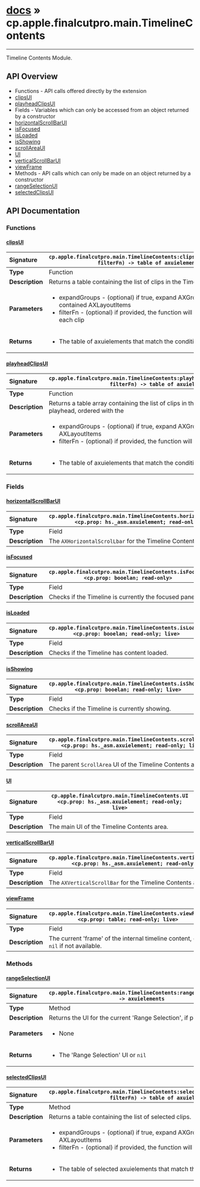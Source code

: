 # [docs](index.md) » cp.apple.finalcutpro.main.TimelineContents
---

Timeline Contents Module.

## API Overview
* Functions - API calls offered directly by the extension
 * [clipsUI](#clipsui)
 * [playheadClipsUI](#playheadclipsui)
* Fields - Variables which can only be accessed from an object returned by a constructor
 * [horizontalScrollBarUI](#horizontalscrollbarui)
 * [isFocused](#isfocused)
 * [isLoaded](#isloaded)
 * [isShowing](#isshowing)
 * [scrollAreaUI](#scrollareaui)
 * [UI](#ui)
 * [verticalScrollBarUI](#verticalscrollbarui)
 * [viewFrame](#viewframe)
* Methods - API calls which can only be made on an object returned by a constructor
 * [rangeSelectionUI](#rangeselectionui)
 * [selectedClipsUI](#selectedclipsui)

## API Documentation

### Functions

#### [clipsUI](#clipsui)
| <span style="float: left;">**Signature**</span> | <span style="float: left;">`cp.apple.finalcutpro.main.TimelineContents:clipsUI(expandedGroups, filterFn) -> table of axuielements` </span>                                                          |
| -----------------------------------------------------|---------------------------------------------------------------------------------------------------------|
| **Type**                                             | Function |
| **Description**                                      | Returns a table containing the list of clips in the Timeline. |
| **Parameters**                                       | <ul><li>expandGroups - (optional) if true, expand AXGroups to include contained AXLayoutItems</li><li>filterFn     - (optional) if provided, the function will be called to check each clip</li></ul> |
| **Returns**                                          | <ul><li>The table of axuielements that match the conditions</li></ul> |

#### [playheadClipsUI](#playheadclipsui)
| <span style="float: left;">**Signature**</span> | <span style="float: left;">`cp.apple.finalcutpro.main.TimelineContents:playheadClipsUI(expandedGroups, filterFn) -> table of axuielements` </span>                                                          |
| -----------------------------------------------------|---------------------------------------------------------------------------------------------------------|
| **Type**                                             | Function |
| **Description**                                      | Returns a table array containing the list of clips in the Timeline under the playhead, ordered with the |
| **Parameters**                                       | <ul><li>expandGroups - (optional) if true, expand AXGroups to include contained AXLayoutItems</li><li>filterFn     - (optional) if provided, the function will be called to check each clip</li></ul> |
| **Returns**                                          | <ul><li>The table of axuielements that match the conditions</li></ul> |

### Fields

#### [horizontalScrollBarUI](#horizontalscrollbarui)
| <span style="float: left;">**Signature**</span> | <span style="float: left;">`cp.apple.finalcutpro.main.TimelineContents.horizontalScrollBarUI <cp.prop: hs._asm.axuielement; read-only; live>` </span>                                                          |
| -----------------------------------------------------|---------------------------------------------------------------------------------------------------------|
| **Type**                                             | Field |
| **Description**                                      | The `AXHorizontalScrolLbar` for the Timeline Contents area. |

#### [isFocused](#isfocused)
| <span style="float: left;">**Signature**</span> | <span style="float: left;">`cp.apple.finalcutpro.main.TimelineContents.isFocused <cp.prop: booelan; read-only>` </span>                                                          |
| -----------------------------------------------------|---------------------------------------------------------------------------------------------------------|
| **Type**                                             | Field |
| **Description**                                      | Checks if the Timeline is currently the focused panel. |

#### [isLoaded](#isloaded)
| <span style="float: left;">**Signature**</span> | <span style="float: left;">`cp.apple.finalcutpro.main.TimelineContents.isLoaded <cp.prop: booelan; read-only; live>` </span>                                                          |
| -----------------------------------------------------|---------------------------------------------------------------------------------------------------------|
| **Type**                                             | Field |
| **Description**                                      | Checks if the Timeline has content loaded. |

#### [isShowing](#isshowing)
| <span style="float: left;">**Signature**</span> | <span style="float: left;">`cp.apple.finalcutpro.main.TimelineContents.isShowing <cp.prop: booelan; read-only; live>` </span>                                                          |
| -----------------------------------------------------|---------------------------------------------------------------------------------------------------------|
| **Type**                                             | Field |
| **Description**                                      | Checks if the Timeline is currently showing. |

#### [scrollAreaUI](#scrollareaui)
| <span style="float: left;">**Signature**</span> | <span style="float: left;">`cp.apple.finalcutpro.main.TimelineContents.scrollAreaUI <cp.prop: hs._asm.axuielement; read-only; live>` </span>                                                          |
| -----------------------------------------------------|---------------------------------------------------------------------------------------------------------|
| **Type**                                             | Field |
| **Description**                                      | The parent `ScrollArea` UI of the Timeline Contents area. |

#### [UI](#ui)
| <span style="float: left;">**Signature**</span> | <span style="float: left;">`cp.apple.finalcutpro.main.TimelineContents.UI <cp.prop: hs._asm.axuielement; read-only; live>` </span>                                                          |
| -----------------------------------------------------|---------------------------------------------------------------------------------------------------------|
| **Type**                                             | Field |
| **Description**                                      | The main UI of the Timeline Contents area. |

#### [verticalScrollBarUI](#verticalscrollbarui)
| <span style="float: left;">**Signature**</span> | <span style="float: left;">`cp.apple.finalcutpro.main.TimelineContents.verticalScrollBarUI <cp.prop: hs._asm.axuielement; read-only; live>` </span>                                                          |
| -----------------------------------------------------|---------------------------------------------------------------------------------------------------------|
| **Type**                                             | Field |
| **Description**                                      | The `AXVerticalScrollBar` for the Timeline Contents area. |

#### [viewFrame](#viewframe)
| <span style="float: left;">**Signature**</span> | <span style="float: left;">`cp.apple.finalcutpro.main.TimelineContents.viewFrame <cp.prop: table; read-only; live>` </span>                                                          |
| -----------------------------------------------------|---------------------------------------------------------------------------------------------------------|
| **Type**                                             | Field |
| **Description**                                      | The current 'frame' of the internal timeline content,  or `nil` if not available. |

### Methods

#### [rangeSelectionUI](#rangeselectionui)
| <span style="float: left;">**Signature**</span> | <span style="float: left;">`cp.apple.finalcutpro.main.TimelineContents:rangeSelectionUI() -> axuielements` </span>                                                          |
| -----------------------------------------------------|---------------------------------------------------------------------------------------------------------|
| **Type**                                             | Method |
| **Description**                                      | Returns the UI for the current 'Range Selection', if present. |
| **Parameters**                                       | <ul><li>None</li></ul> |
| **Returns**                                          | <ul><li>The 'Range Selection' UI or <code>nil</code></li></ul> |

#### [selectedClipsUI](#selectedclipsui)
| <span style="float: left;">**Signature**</span> | <span style="float: left;">`cp.apple.finalcutpro.main.TimelineContents:selectedClipsUI(expandedGroups, filterFn) -> table of axuielements` </span>                                                          |
| -----------------------------------------------------|---------------------------------------------------------------------------------------------------------|
| **Type**                                             | Method |
| **Description**                                      | Returns a table containing the list of selected clips. |
| **Parameters**                                       | <ul><li>expandGroups - (optional) if true, expand AXGroups to include contained AXLayoutItems</li><li>filterFn     - (optional) if provided, the function will be called to check each clip</li></ul> |
| **Returns**                                          | <ul><li>The table of selected axuielements that match the conditions</li></ul> |

